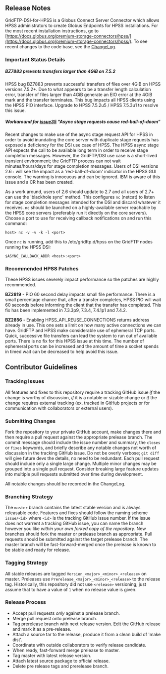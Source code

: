 ## Release Notes
GridFTP-DSI-for-HPSS is a Globus Connect Server Connector which allows HPSS administrators to create Globus Endpoints for HPSS installations. For the most recent installation instructions, go to [https://docs.globus.org/premium-storage-connectors/hpss/](https://docs.globus.org/premium-storage-connectors/hpss/). To see recent changes to the code base, see the [ChangeLog](ChangeLog).

### Important Status Details 

##### BZ7883 prevents transfers larger than 4GiB on 7.5.2
HPSS bug BZ7883 prevents successful transfers of files over 4GiB on HPSS versions 7.5.2+. Due to what appears to be a transfer length calculation error, transfer of files larger than 4GiB generate an EIO error at the 4GiB mark and the transfer terminates. This bug impacts all HPSS clients using the HPSS PIO interface. Upgrade to HPSS 7.5.2u5 / HPSS 7.5.3u1 to resolve this issue.

##### Workaround for [issue35](https://github.com/JasonAlt/GridFTP-DSI-for-HPSS/issues/35) "Async stage requests cause red-ball-of-doom"
Recent changes to make use of the async stage request API for HPSS in order to avoid inundating the core server with duplicate stage requests has exposed a deficiency for the DSI use case of HPSS. The HPSS async stage API expects the call to be available long term in order to receive stage completion messages. However, the GridFTP/DSI use case is a short-lived transient environment; the GridFTP process can not wait minutes/hours/days for stage completion messages. Users of DSI versions 2.6+ will see the impact as a 'red-ball-of-doom' indicator in the HPSS GUI console. The warning is innocuous and can be ignored. IBM is aware of this issue and a CR has been created. 

As a work around, users of 2.6 should update to 2.7 and all users of 2.7+ can use the 'blackhole sync' method. This configures `nc` (netcat) to listen for stage completion messages intended for the DSI and discard whatever it receives. `nc` should be launched on a highly-available server reachable by the HPSS core servers (preferably run it directly on the core servers). Choose a port to use for receiving callback notifications on and run this command:
```shell
host> nc -v -v -k -l <port>
```
Once `nc` is running, add this to /etc/gridftp.d/hpss on the GridFTP nodes running the HPSS DSI:
```shell
$ASYNC_CALLBACK_ADDR <host>:<port>
```

### Recommended HPSS Patches
These HPSS issues severely impact performance so the patches are highly recommended.

**BZ2819** - PIO 60 second delay impacts small file performance. There is a small percentage chance that, after a transfer completes, HPSS PIO will wait 60 seconds before informing the client that the transfer has completed. This fix has been implemented in 7.3.3p9, 7.3.4, 7.4.1p1 and 7.4.2.

**BZ2856** - Enabling HPSS_API_REUSE_CONNECTIONS returns address already in use. This one sets a limit on how many active connections we can have. GridFTP and HPSS make considerable use of ephemeral TCP ports. Quick, successive file transfers can lead the system to run out of available ports. There is no fix for this HPSS issue at this time. The number of ephemeral ports can be increased and the amount of time a socket spends in timed wait can be decreased to help avoid this issue.

## Contributor Guidelines

### Tracking Issues
All features and fixes to this repository require a tracking GitHub issue *if* the change is worthy of discussion, *if* it is a notable or sizable change or *if* the change requires external tracking (ex. tracked in GitHub projects or for communication with collaborators or external users). 

### Submitting Changes
Fork the repository to your private GitHub account, make changes there and then require a pull request against the appropriate prelease branch. The commit message should include the issue number and summary, the `closes` or `fixes` keywords, and briefly describe any notable changes not worth of discussion in the tracking GitHub issue. Do not be overly verbose; `git diff` will give future devs the details, no need to be redundant. Each pull request should include only a single large change. Multiple minor changes may be grouped into a single pull request. Consider breaking large feature updates into multiple pull requests submitted over time during development.

All notable changes should be recorded in the ChangeLog.

### Branching Strategy
The `master` branch contains the latest stable version and is always releasable code. Features and fixes should follow the naming scheme `issue/<id>` where `<id>` is the tracking GitHub issue number. If the issue does not warrent a tracking GitHub issue, you can name the branch however you like _within your own forked copy of the repository_. New branches should fork the master or prelease branch as appropriate. Pull requests should be submitted against the target prelease branch. The master branch will be fast-forward-merged once the prelease is known to be stable and ready for release.

### Tagging Strategy
All stable releases are tagged `Version_<major>_<minor>_<release>` on master. Preleases use `Prerelease_<major>_<minor>_<release>` to the release tag. Historically, this repository did not use `<release>` versioning; just assume that to have a value of `1` when no release value is given.

### Release Process
* Accept pull requests *only* against a prelease branch.
* Merge pull request onto prelease branch.
* Tag prerelease branch with next release version. Edit the GitHub release and mark it as a pre-release.
* Attach a source tar to the release, produce it from a clean build of 'make dist'.
* Coordinate with outside collaborators to verify release candidate.
* When ready, fast-forward merge prelease to master. 
* Tag master with latest release version.
* Attach latest source package to official release.
* Delete pre release tags and prerelease branch.
